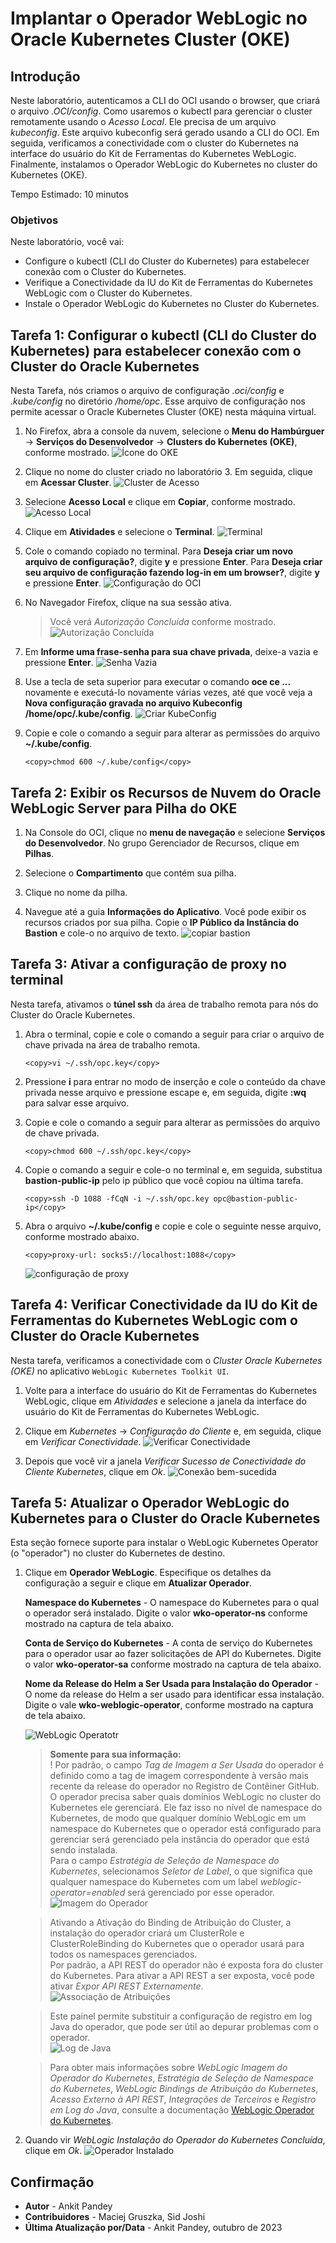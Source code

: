 # Implantar o Operador WebLogic no Oracle Kubernetes Cluster (OKE)

## Introdução

Neste laboratório, autenticamos a CLI do OCI usando o browser, que criará o arquivo _.OCI/config_. Como usaremos o kubectl para gerenciar o cluster remotamente usando o _Acesso Local_. Ele precisa de um arquivo _kubeconfig_. Este arquivo kubeconfig será gerado usando a CLI do OCI. Em seguida, verificamos a conectividade com o cluster do Kubernetes na interface do usuário do Kit de Ferramentas do Kubernetes WebLogic. Finalmente, instalamos o Operador WebLogic do Kubernetes no cluster do Kubernetes (OKE).

Tempo Estimado: 10 minutos

### Objetivos

Neste laboratório, você vai:

*   Configure o kubectl (CLI do Cluster do Kubernetes) para estabelecer conexão com o Cluster do Kubernetes.
*   Verifique a Conectividade da IU do Kit de Ferramentas do Kubernetes WebLogic com o Cluster do Kubernetes.
*   Instale o Operador WebLogic do Kubernetes no Cluster do Kubernetes.

## Tarefa 1: Configurar o kubectl (CLI do Cluster do Kubernetes) para estabelecer conexão com o Cluster do Oracle Kubernetes

Nesta Tarefa, nós criamos o arquivo de configuração _.oci/config_ e _.kube/config_ no diretório _/home/opc_. Esse arquivo de configuração nos permite acessar o Oracle Kubernetes Cluster (OKE) nesta máquina virtual.

1.  No Firefox, abra a console da nuvem, selecione o **Menu do Hambúrguer** -> **Serviços do Desenvolvedor** -> **Clusters do Kubernetes (OKE)**, conforme mostrado. ![Ícone do OKE](images/oke-icon.png)
    
2.  Clique no nome do cluster criado no laboratório 3. Em seguida, clique em **Acessar Cluster**. ![Cluster de Acesso](images/access-cluster.png)
    
3.  Selecione **Acesso Local** e clique em **Copiar**, conforme mostrado. ![Acesso Local](images/local-access.png)
    
4.  Clique em **Atividades** e selecione o **Terminal**. ![Terminal](images/click-terminal.png)
    
5.  Cole o comando copiado no terminal. Para **Deseja criar um novo arquivo de configuração?**, digite **y** e pressione **Enter**. Para **Deseja criar seu arquivo de configuração fazendo log-in em um browser?**, digite **y** e pressione **Enter**. ![Configuração do OCI](images/oci-config.png)
    
6.  No Navegador Firefox, clique na sua sessão ativa.
    
    > Você verá _Autorização Concluída_ conforme mostrado. ![Autorização Concluída](images/authorization-complete.png)
    
7.  Em **Informe uma frase-senha para sua chave privada**, deixe-a vazia e pressione **Enter**. ![Senha Vazia](images/empty-passphrase.png)
    
8.  Use a tecla de seta superior para executar o comando **oce ce ...** novamente e executá-lo novamente várias vezes, até que você veja a **Nova configuração gravada no arquivo Kubeconfig /home/opc/.kube/config**. ![Criar KubeConfig](images/create-kubeconfig.png)
    
9.  Copie e cole o comando a seguir para alterar as permissões do arquivo **~/.kube/config**.
    
        <copy>chmod 600 ~/.kube/config</copy>
        

## Tarefa 2: Exibir os Recursos de Nuvem do Oracle WebLogic Server para Pilha do OKE

1.  Na Console do OCI, clique no **menu de navegação** e selecione **Serviços do Desenvolvedor**. No grupo Gerenciador de Recursos, clique em **Pilhas**.
    
2.  Selecione o **Compartimento** que contém sua pilha.
    
3.  Clique no nome da pilha.
    
4.  Navegue até a guia **Informações do Aplicativo**. Você pode exibir os recursos criados por sua pilha. Copie o **IP Público da Instância do Bastion** e cole-o no arquivo de texto. ![copiar bastion](images/copy-bastion.png)
    

## Tarefa 3: Ativar a configuração de proxy no terminal

Nesta tarefa, ativamos o **túnel ssh** da área de trabalho remota para nós do Cluster do Oracle Kubernetes.

1.  Abra o terminal, copie e cole o comando a seguir para criar o arquivo de chave privada na área de trabalho remota.
    
        <copy>vi ~/.ssh/opc.key</copy>
        
2.  Pressione **i** para entrar no modo de inserção e cole o conteúdo da chave privada nesse arquivo e pressione escape e, em seguida, digite **:wq** para salvar esse arquivo.
    
3.  Copie e cole o comando a seguir para alterar as permissões do arquivo de chave privada.
    
        <copy>chmod 600 ~/.ssh/opc.key</copy>
        
4.  Copie o comando a seguir e cole-o no terminal e, em seguida, substitua **bastion-public-ip** pelo ip público que você copiou na última tarefa.
    
        <copy>ssh -D 1088 -fCqN -i ~/.ssh/opc.key opc@bastion-public-ip</copy>
        
5.  Abra o arquivo **~/.kube/config** e copie e cole o seguinte nesse arquivo, conforme mostrado abaixo.
    
        <copy>proxy-url: socks5://localhost:1088</copy>
        
    
    ![configuração de proxy](images/proxy-config.png)
    

## Tarefa 4: Verificar Conectividade da IU do Kit de Ferramentas do Kubernetes WebLogic com o Cluster do Oracle Kubernetes

Nesta tarefa, verificamos a conectividade com o _Cluster Oracle Kubernetes (OKE)_ no aplicativo `WebLogic Kubernetes Toolkit UI`.

1.  Volte para a interface do usuário do Kit de Ferramentas do Kubernetes WebLogic, clique em _Atividades_ e selecione a janela da interface do usuário do Kit de Ferramentas do Kubernetes WebLogic.
    
2.  Clique em _Kubernetes_ -> _Configuração do Cliente_ e, em seguida, clique em _Verificar Conectividade_. ![Verificar Conectividade](images/verify-connectivity.png)
    
3.  Depois que você vir a janela _Verificar Sucesso de Conectividade do Cliente Kubernetes_, clique em _Ok_. ![Conexão bem-sucedida](images/successfully-connected.png)
    

## Tarefa 5: Atualizar o Operador WebLogic do Kubernetes para o Cluster do Oracle Kubernetes

Esta seção fornece suporte para instalar o WebLogic Kubernetes Operator (o "operador") no cluster do Kubernetes de destino.

1.  Clique em **Operador WebLogic**. Especifique os detalhes da configuração a seguir e clique em **Atualizar Operador**.
    
    **Namespace do Kubernetes** - O namespace do Kubernetes para o qual o operador será instalado. Digite o valor **wko-operator-ns** conforme mostrado na captura de tela abaixo.
    
    **Conta de Serviço do Kubernetes** - A conta de serviço do Kubernetes para o operador usar ao fazer solicitações de API do Kubernetes. Digite o valor **wko-operator-sa** conforme mostrado na captura de tela abaixo.
    
    **Nome da Release do Helm a Ser Usada para Instalação do Operador** - O nome da release do Helm a ser usado para identificar essa instalação. Digite o vale **wko-weblogic-operator**, conforme mostrado na captura de tela abaixo.
    
    ![WebLogic Operatotr](images/weblogic-operator.png)
    
    > **Somente para sua informação:**  
    > ! Por padrão, o campo _Tag de Imagem a Ser Usada_ do operador é definido como a tag de imagem correspondente à versão mais recente da release do operador no Registro de Contêiner GitHub.  
    > O operador precisa saber quais domínios WebLogic no cluster do Kubernetes ele gerenciará. Ele faz isso no nível de namespace do Kubernetes, de modo que qualquer domínio WebLogic em um namespace do Kubernetes que o operador está configurado para gerenciar será gerenciado pela instância do operador que está sendo instalada.  
    > Para o campo _Estratégia de Seleção de Namespace do Kubernetes_, selecionamos _Seletor de Label_, o que significa que qualquer namespace do Kubernetes com um label _weblogic-operator=enabled_ será gerenciado por esse operador.  
    > ![Imagem do Operador](images/operator-image.png)
    
    > Ativando a Ativação do Binding de Atribuição do Cluster, a instalação do operador criará um ClusterRole e ClusterRoleBinding do Kubernetes que o operador usará para todos os namespaces gerenciados.  
    > Por padrão, a API REST do operador não é exposta fora do cluster do Kubernetes. Para ativar a API REST a ser exposta, você pode ativar _Expor API REST Externamente_. ![Associação de Atribuições](images/role-binding.png)  
    
    > Este painel permite substituir a configuração de registro em log Java do operador, que pode ser útil ao depurar problemas com o operador.  
    > ![Log de Java](images/java-logging.png)  
    
    > Para obter mais informações sobre _WebLogic Imagem do Operador do Kubernetes_, _Estratégia de Seleção de Namespace do Kubernetes_, _WebLogic Bindings de Atribuição do Kubernetes_, _Acesso Externo à API REST_, _Integrações de Terceiros_ e _Registro em Log do Java_, consulte a documentação [WebLogic Operador do Kubernetes](https://oracle.github.io/weblogic-toolkit-ui/navigate/kubernetes/k8s-wko/).
    
2.  Quando vir _WebLogic Instalação do Operador do Kubernetes Concluída_, clique em _Ok_. ![Operador Instalado](images/operator-installed.png)
    

## Confirmação

*   **Autor** - Ankit Pandey
*   **Contribuidores** - Maciej Gruszka, Sid Joshi
*   **Última Atualização por/Data** - Ankit Pandey, outubro de 2023